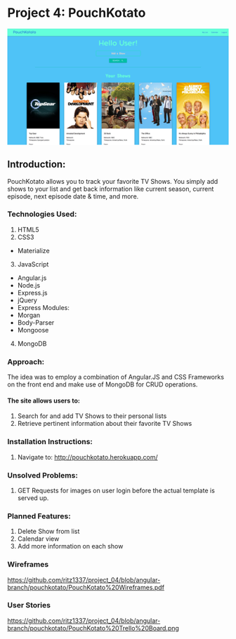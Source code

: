 
# Project 4: PouchKotato

![](https://raw.githubusercontent.com/ritz1337/project_04/angular-branch/pouchkotato/PouchKotato%20Screenshot.png)

## Introduction:

PouchKotato allows you to track your favorite TV Shows. You simply add shows to your list and get back information like current season, current episode, next episode date & time, and more.

### Technologies Used:

1. HTML5
2. CSS3
 * Materialize
3. JavaScript
 * Angular.js
 * Node.js
 * Express.js
 * jQuery
 * Express Modules:
 * Morgan
 * Body-Parser
 * Mongoose
 
4. MongoDB

### Approach:

The idea was to employ a combination of Angular.JS and CSS Frameworks on the front end and make use of MongoDB for CRUD operations.

#### The site allows users to:
1. Search for and add TV Shows to their personal lists
2. Retrieve pertinent information about their favorite TV Shows


### Installation Instructions:
1. Navigate to: http://pouchkotato.herokuapp.com/

### Unsolved Problems:
1. GET Requests for images on user login before the actual template is served up.

### Planned Features:
1. Delete Show from list
2. Calendar view
3. Add more information on each show

### Wireframes
https://github.com/ritz1337/project_04/blob/angular-branch/pouchkotato/PouchKotato%20Wireframes.pdf

### User Stories
https://github.com/ritz1337/project_04/blob/angular-branch/pouchkotato/PouchKotato%20Trello%20Board.png


